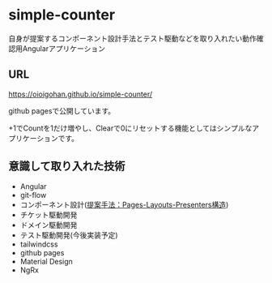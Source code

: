 # simple-counter
自身が提案するコンポーネント設計手法とテスト駆動などを取り入れたい動作確認用Angularアプリケーション

## URL

https://oioigohan.github.io/simple-counter/

github pagesで公開しています。

+1でCountを1だけ増やし、Clearで0にリセットする機能としてはシンプルなアプリケーションです。

## 意識して取り入れた技術

- Angular
- git-flow
- コンポーネント設計([提案手法：Pages-Layouts-Presenters構造](https://qiita.com/oioigohan/items/a6b700d67e9fa71ce9f7))
- チケット駆動開発
- ドメイン駆動開発
- テスト駆動開発(今後実装予定)
- tailwindcss
- github pages
- Material Design
- NgRx
